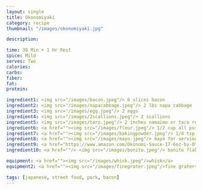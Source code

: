 ```yaml
---
layout: single
title: Okonomiyaki
category: recipe
thumbnail: "/images/okonomiyaki.jpg"

description:

time: 30 Min + 1 Hr Rest
spice: Mild
serves: Two
calories:
carbs:
fiber:
fat:
protein:

ingredient1: <img src="/images/bacon.jpeg"/> 6 slices bacon
ingredient2: <img src="/images/napacabbage.jpeg"/> 2 lbs napa cabbage
ingredient3: <img src="/images/egg.jpeg"/> 2 eggs
ingredient4: <img src="/images/2scallions.jpeg"/> 2 scallions
ingredient5: <img src="/images/taro.jpeg"/> 2 inches namaimo or taro root
ingredient6: <a href=""><img src="/images/flour.jpeg"/> 1/2 cup all purpose flour </a>
ingredient7: <a href=""><img src="/images/bakingpowder.jpeg"/> 1/4 tsp baking powder</a>
ingredient8: <a href=""><img src="/images/mayo.jpeg"/> mayo for serving</a>
ingredient9: <a href="https://www.amazon.com/Okonomi-Sauce-17-6oz-by-Otafuku/dp/B00886NJP6/ref=as_li_ss_tl?ie=UTF8&qid=1485398126&sr=8-1-spell&keywords=otinomiyaki+sauce&linkCode=ll1&tag=cilalime09-20&linkId=f92c2fc1624a8a9fe943b33c519d8eec"><img src="/images/okonomi.jpeg"/> okonomi sauce for serving</a>
ingredient10: <a href=""/> <img src="/images/bonito.jpeg"/> bonito flakes for serving

equipment: <a href=""><img src="/images/whisk.jpeg"/>whisk</a>
equipment2: <a href=""><img src="/images/finegrater.jpeg"/>fine grater</a>

tags: [japanese, street food, pork, bacon]
---
```


